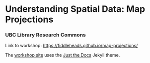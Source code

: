 # Understanding Spatial Data: Map Projections
### UBC Library Research Commons
Link to workshop: https://fiddleheads.github.io/map-projections/

The [workshop site](https://fiddleheads.github.io/map-projections/) uses the [Just the Docs](https://github.com/pmarsceill/just-the-docs) Jekyll theme.
